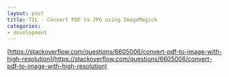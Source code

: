 ```yaml
---
layout: post
title: TIL - Convert PDF to JPG using ImageMagick
categories:
- development
---
```


[https://stackoverflow.com/questions/6605006/convert-pdf-to-image-with-high-resolution](https://stackoverflow.com/questions/6605006/convert-pdf-to-image-with-high-resolution)